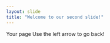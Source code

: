 ```yaml
---
layout: slide
title: "Welcome to our second slide!"
---
```

Your page
Use the left arrow to go back!

